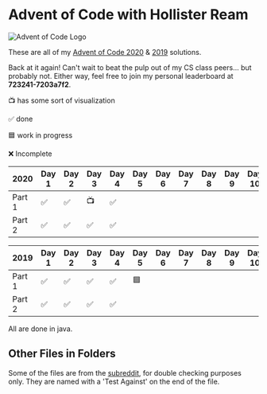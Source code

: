 # Advent of Code with Hollister Ream

![Advent of Code Logo](https://raw.githubusercontent.com/Hollikill/AdventOfCode2019/master/Images/Icon.png)

These are all of my [Advent of Code 2020](https://adventofcode.com/2020 "Advent of Code 2020") & [2019](https://adventofcode.com/2019 "Advent of Code 2019") solutions.

Back at it again! Can't wait to beat the pulp out of my CS class peers... but probably not. Either way, feel free to join my personal leaderboard at **723241-7203a7f2**.

📺 has some sort of visualization

✅ done

🟦 work in progress

❌ Incomplete

| 2020   | Day 1 | Day 2 | Day 3 | Day 4 | Day 5 | Day 6 | Day 7 | Day 8 | Day 9 | Day 10 | Day 11 | Day 12 | Day 13 | Day 14 | Day 15 | Day 16 | Day 17 | Day 18 | Day 19 | Day 20 | Day 21 | Day 22 | Day 23 | Day 24 | Day 25 |
| ------ | ----- | ----- | ----- | ----- | ----- | ----- | ----- | ----- | ----- | ------ | ------ | ------ | ------ | ------ | ------ | ------ | ------ | ------ | ------ | ------ | ------ | ------ | ------ | ------ | ------ |
| Part 1 | ✅     | ✅     | 📺     | ✅     |       |       |       |       |       |        |        |        |        |        |        |        |        |        |        |        |        |        |        |        |        |
| Part 2 | ✅     | ✅     | ✅     | ✅     |       |       |       |       |       |        |        |        |        |        |        |        |        |        |        |        |        |        |        |        |        |

| 2019   | Day 1 | Day 2 | Day 3 | Day 4 | Day 5 | Day 6 | Day 7 | Day 8 | Day 9 | Day 10 | Day 11 | Day 12 | Day 13 | Day 14 | Day 15 | Day 16 | Day 17 | Day 18 | Day 19 | Day 20 | Day 21 | Day 22 | Day 23 | Day 24 | Day 25 |
| ------ | ----- | ----- | ----- | ----- | ----- | ----- | ----- | ----- | ----- | ------ | ------ | ------ | ------ | ------ | ------ | ------ | ------ | ------ | ------ | ------ | ------ | ------ | ------ | ------ | ------ |
| Part 1 | ✅     | ✅     | ✅     | ✅     | 🟦     |       |       |       |       |        |        |        |        |        |        |        |        |        |        |        |        |        |        |        |        |
| Part 2 | ✅     | ✅     | ✅     | ✅     |       |       |       |       |       |        |        |        |        |        |        |        |        |        |        |        |        |        |        |        |        |

All are done in java.

## Other Files in Folders

Some of the files are from the [subreddit](https://www.reddit.com/r/adventofcode/ "r/adventofcode"), for double checking purposes only. They are named with a 'Test Against' on the end of the file.
